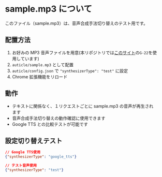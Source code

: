 # sample.mp3 について

このファイル（sample.mp3）は、音声合成手法切り替えのテスト用です。

## 配置方法

1. お好みの MP3 音声ファイルを用意(本リポジトリでは[このサイト](https://pro-video.jp/voice/announce/)の`G-22`を使用しています)
2. `auticle/sample.mp3` として配置
3. `auticle/config.json` で `"synthesizerType": "test"` に設定
4. Chrome 拡張機能をリロード

## 動作

- テキストに関係なく、１リクエストごとに sample.mp3 の音声が再生されます
- 音声合成手法切り替えの動作確認に使用できます
- Google TTS との比較テストが可能です

## 設定切り替えテスト

```json
// Google TTS使用
{"synthesizerType": "google_tts"}

// テスト音声使用
{"synthesizerType": "test"}
```
